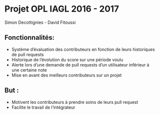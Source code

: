 # Projet OPL IAGL 2016 - 2017
Simon Decottignies - David Fitoussi

## Fonctionnalités:
- Système d’évaluation des contributeurs en fonction de leurs historiques de pull requests
- Historique de l’évolution du score sur une période voulu
- Alerte lors d’une demande de pull requests d’un utilisateur inférieur à une certaine note
- Mise en avant des meilleurs contributeurs sur un projet

## But :
- Motivent les contributeurs à prendre soins de leurs pull request
- Facilite le travail de l’intégrateur
